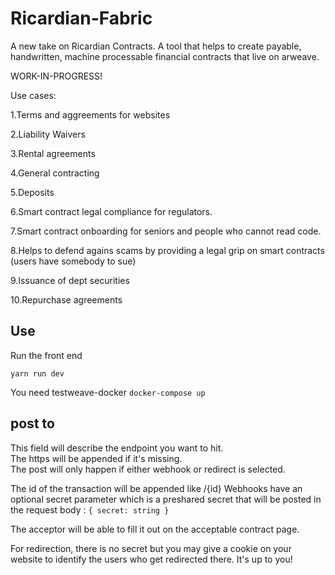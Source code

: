 # Ricardian-Fabric

A new take on Ricardian Contracts.
A tool that helps to create payable, handwritten, machine processable financial contracts that live on arweave.

WORK-IN-PROGRESS!

Use cases:

1.Terms and aggreements for websites

2.Liability Waivers

3.Rental agreements

4.General contracting

5.Deposits

6.Smart contract legal compliance for regulators.

7.Smart contract onboarding for seniors and people who cannot read code.

8.Helps to defend agains scams by providing a legal grip on smart contracts (users have somebody to sue)

9.Issuance of dept securities

10.Repurchase agreements

## Use

Run the front end

`yarn run dev`

You need testweave-docker
`docker-compose up`

## post to

This field will describe the endpoint you want to hit.  
The https will be appended if it's missing.  
The post will only happen if either webhook or redirect is selected.

The id of the transaction will be appended like /{id}
Webhooks have an optional secret parameter which is a preshared secret that will be posted in the request body :
`{ secret: string }`

The acceptor will be able to fill it out on the acceptable contract page.

For redirection, there is no secret but you may give a cookie on your website to identify the users who get redirected there. It's up to you!
